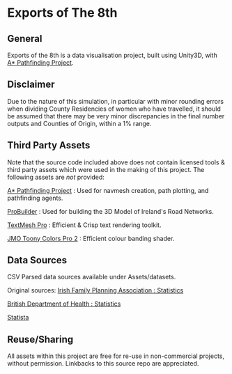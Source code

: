 # Exports of The 8th

## General
Exports of the 8th is a data visualisation project, built using Unity3D, with [A* Pathfinding Project](https://arongranberg.com/astar/).

## Disclaimer
Due to the nature of this simulation, in particular with minor rounding errors when dividing County Residencies of women who have travelled, it should be assumed that there may be very minor discrepancies in the final number outputs and Counties of Origin, within a 1% range.

## Third Party Assets
Note that the source code included above does not contain licensed tools & third party assets which were used in the making of this project. The following assets are *not* provided:

[A* Pathfinding Project](https://arongranberg.com/astar/) : Used for navmesh creation, path plotting, and pathfinding agents.

[ProBuilder](https://assetstore.unity.com/packages/tools/modeling/probuilder-111418) : Used for building the 3D Model of Ireland's Road Networks.

[TextMesh Pro](https://assetstore.unity.com/packages/essentials/beta-projects/textmesh-pro-84126) : Efficient & Crisp text rendering toolkit.

[JMO Toony Colors Pro 2](https://assetstore.unity.com/packages/vfx/shaders/toony-colors-pro-2-8105) : Efficient colour banding shader.


## Data Sources
CSV Parsed data sources available under Assets/datasets.

Original sources:
[Irish Family Planning Association : Statistics](https://www.ifpa.ie/Hot-Topics/Abortion/Statistics)

[British Department of Health : Statistics](https://www.gov.uk/government/collections/abortion-statistics-for-england-and-wales)

[Statista](https://www.statista.com/chart/13836/where-irish-women-who-have-abortions-in-the-uk-come-from/)


## Reuse/Sharing
All assets within this project are free for re-use in non-commercial projects, without permission. Linkbacks to this source repo are appreciated.